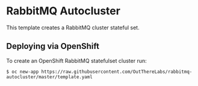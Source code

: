 # RabbitMQ Autocluster

This template creates a RabbitMQ cluster stateful set.

## Deploying via OpenShift

To create an OpenShift RabbitMQ statefulset cluster run:

```shell
$ oc new-app https://raw.githubusercontent.com/OutThereLabs/rabbitmq-autocluster/master/template.yaml
```
